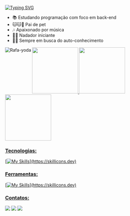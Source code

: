 [![Typing SVG](https://readme-typing-svg.demolab.com?font=Chakra+Petch&size=40&pause=1000&color=EE82EE&center=falso&vCenter=verdadeiro&repeat=verdadeiro&width=1000&height=80&lines=Ol%C3%A1++meu+nome+%C3%A9+Nicholas!!;Sou+desenvolvedor+de+Software+Backend)](https://git.io/typing-svg)
- 📚 Estudando programação com foco em back-end
- 🐱🐱🐶 Pai de pet
- 🎶 Apaixonado por música
- 🏊‍♂️ Nadador iniciante
- 🧘‍♂️ Sempre em busca do auto-conhecimento
 
<div> 
 <img align="left" alt="Rafa-yoda" src="https://media.discordapp.net/attachments/1140419993956253817/1155373502422065202/Design_sem_nome.gif?width=100&height=125">
  <a href="https://github.com/nicholiveira">
  <img height="150em" src="https://github-readme-stats.vercel.app/api?username=nicholiveira&show_icons=true&theme=cobalt"/>
  <img height="150em" src="https://github-readme-stats.vercel.app/api/top-langs/?username=nicholiveira&layout=compact&langs_count=6&theme=cobalt"/>
  <img height="150" src="https://github-readme-streak-stats.herokuapp.com/?user=nicholiveira&theme=cobalt&hide_border=true"/>
</div>
   
### Tecnologias:
[![My Skills](https://skillicons.dev/icons?i=js,nodejs,express")](https://skillicons.dev)

### Ferramentas:
[![My Skills](https://skillicons.dev/icons?i=git,vscode,github")](https://skillicons.dev)
 
 
  ### Contatos:
 
<div> 
  <a href="https://api.whatsapp.com/send?phone=5561998892751" target="_blank"><img src="https://img.shields.io/badge/WhatsApp-25D366?style=for-the-badge&logo=whatsapp&logoColor=white" target="_blank"></a>
  <a href = "mailto:nicholasoliveira2001@hotmail.com"><img src="https://img.shields.io/badge/-Gmail-%23333?style=for-the-badge&logo=gmail&logoColor=white" target="_blank"></a>
  <a href="https://www.linkedin.com/in/nicholas-nunes-de-oliveira/" target="_blank"><img src="https://img.shields.io/badge/-LinkedIn-%230077B5?style=for-the-badge&logo=linkedin&logoColor=white" target="_blank"></a> 
 
  
</div>



